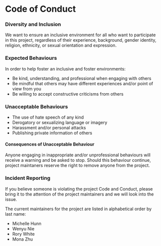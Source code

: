 # Code of Conduct

### Diversity and Inclusion

We want to ensure an inclusive environment for all who want to participate in this project, regardless of their experience, background, gender identity, religion, ethnicity, or sexual orientation and expression.


### Expected Behaviours

In order to help foster an inclusive and foster environments:

- Be kind, understanding, and professional when engaging with others
- Be mindful that others may have different experiences and/or point of view from you
- Be willing to accept constructive criticisms from others


### Unacceptable Behaviours

- The use of hate speech of any kind
- Derogatory or sexualizing language or imagery
- Harassment and/or personal attacks
- Publishing private information of others


#### Consequences of Unacceptable Behaviour

Anyone engaging in inappropriate and/or unprofessional behaviours will receive a warning and be asked to stop. Should this behaviour continue, project maintaners reserve the right to remove anyone from the project.


### Incident Reporting

If you believe someone is violating the project Code and Conduct, please bring it to the attention of the project maintainers and we will look into the issue.

The current maintainers for the project are listed in alphabetical order by last name:

- Michelle Hunn
- Wenyu Nie
- Rory White
- Mona Zhu

